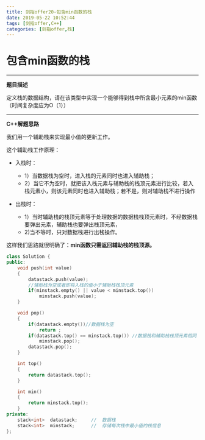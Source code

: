 ```yaml
---
title: 剑指offer20-包含min函数的栈
date: 2019-05-22 10:52:44
tags: [剑指offer,C++]
categories: [剑指offer,栈]
---
```


# 包含min函数的栈


---

**题目描述**

定义栈的数据结构，请在该类型中实现一个能够得到栈中所含最小元素的min函数（时间复杂度应为O（1））

---


**C++解题思路**

我们用一个辅助栈来实现最小值的更新工作。

这个辅助栈工作原理：
- 入栈时：
    - 1）当数据栈为空时，进入栈的元素同时也进入辅助栈；
    - 2）当它不为空时，就把该入栈元素与辅助栈的栈顶元素进行比较，若入栈元素小，则该元素同时也进入辅助栈；若不是，则对辅助栈不进行操作

- 出栈时：
    - 1）当时辅助栈的栈顶元素等于处理数据的数据栈栈顶元素时，不经数据栈要弹出元素，辅助栈也要弹出栈顶元素，
    - 2)当不等时，只对数据栈进行出栈操作。

这样我们思路就很明确了：**min函数只需返回辅助栈的栈顶源。**
```C++
class Solution {
public:
    void push(int value)
    {
        datastack.push(value);
        //辅助栈为空或者即将入栈的值小于辅助栈栈顶元素
        if(minstack.empty() || value < minstack.top())
            minstack.push(value);
    }

    void pop()
    {
        if(datastack.empty())//数据栈为空
            return ;
        if(datastack.top() == minstack.top()) //数据栈和辅助栈栈顶元素相同
            minstack.pop();
        datastack.pop();
    }

    int top()
    {
        return datastack.top();
    }

    int min()
    {
        return minstack.top();
    }
private:
    stack<int>  datastack;     //  数据栈
    stack<int>  minstack;      //  存储每次栈中最小值的栈信息
};
```



